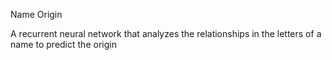 Name Origin

A recurrent neural network that analyzes the relationships in the letters of a name to predict the origin

